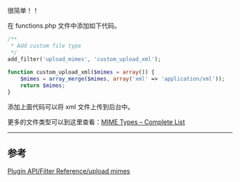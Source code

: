 <!-- title:WordPress 自定义上传文件类型 -->
<!-- keywords:WordPress -->

很简单！！

在 functions.php 文件中添加如下代码。

```php
/**
 * Add custom file type
 */
add_filter('upload_mimes', 'custom_upload_xml');
 
function custom_upload_xml($mimes = array()) {
    $mimes = array_merge($mimes, array('xml' => 'application/xml'));
    return $mimes;
}
```

添加上面代码可以将 xml 文件上传到后台中。

更多的文件类型可以到这里查看：[MIME Types – Complete List](http://www.sitepoint.com/web-foundations/mime-types-complete-list/)

---

## 参考

[Plugin API/Filter Reference/upload mimes](https://codex.wordpress.org/Plugin_API/Filter_Reference/upload_mimes)
